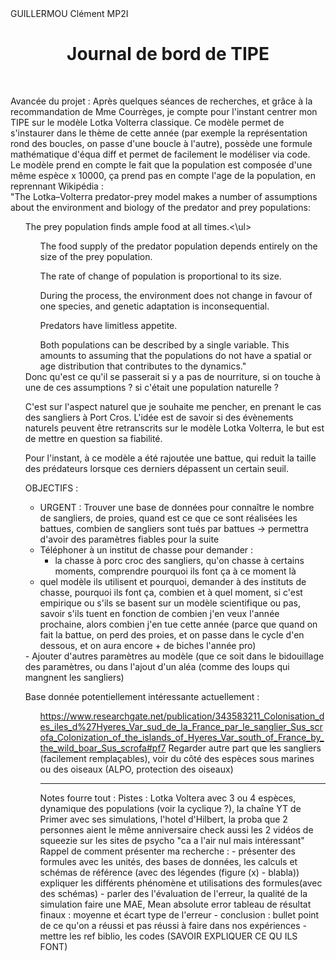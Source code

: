 <!DOCTYPE html>
<html>

<head>
  <meta charset="utf-8">
  <meta name="viewport" content="width=device-width">
  <link href="style.css" rel="stylesheet" type="text/css" />
</head>

<body>
  GUILLERMOU Clément MP2I
  <div style="text-align: center;">
    <h1>
      Journal de bord de TIPE
    </h1>
  </div>
  <br>
  <p>
Avancée du projet :
    Après quelques séances de recherches, et grâce à la recommandation de Mme Courrèges, je compte pour l'instant centrer mon TIPE sur le modèle Lotka Volterra classique.
    Ce modèle permet de s'instaurer dans le thème de cette année (par exemple la représentation rond des boucles, on passe d'une boucle à l'autre), possède une formule mathématique d'équa diff et permet de facilement le modéliser via code.
    <br>
Le modèle prend en compte le fait que la population est composée d'une même espèce x 10000, ça prend pas en compte l'age de la population, en reprennant Wikipédia :
    <br>
    "The Lotka–Volterra predator-prey model makes a number of assumptions about the environment and biology of the predator and prey populations:
    <ul>The prey population finds ample food at all times.<\ul>
    <ul>The food supply of the predator population depends entirely on the size of the prey population.</ul>
    <ul>The rate of change of population is proportional to its size.</ul>
    <ul>During the process, the environment does not change in favour of one species, and genetic adaptation is inconsequential.</ul>
    <ul>Predators have limitless appetite.</ul>
    <ul>Both populations can be described by a single variable. This amounts to assuming that the populations do not have a spatial or age distribution that contributes to the dynamics."</ul>
Donc qu'est ce qu'il se passerait si y a pas de nourriture, si on touche à une de ces assumptions ? si c'était une population naturelle ?

C'est sur l'aspect naturel que je souhaite me pencher, en prenant le cas des sangliers à Port Cros. L'idée est de savoir si des évènements naturels peuvent être retranscrits sur le modèle Lotka Volterra, le but est de mettre en question sa fiabilité.

Pour l'instant, à ce modèle a été rajoutée une battue, qui reduit la taille des prédateurs lorsque ces derniers dépassent un certain seuil.

OBJECTIFS :

- URGENT : Trouver une base de données pour connaître le nombre de sangliers, de proies, quand est ce que ce sont réalisées les battues, combien de sangliers sont tués par battues -> permettra d'avoir des paramètres fiables pour la suite
- Téléphoner à un institut de chasse pour demander :
  <ul><li>la chasse à porc croc des sangliers, qu'on chasse à certains moments, comprendre pourquoi ils font ça à ce moment là
</li>
<li>quel modèle ils utilisent et pourquoi, demander à des instituts de chasse, pourquoi ils font ça, combien et à quel moment, si c'est empirique ou s'ils se basent sur un modèle scientifique ou pas, savoir s'ils tuent en fonction de combien j'en veux l'année prochaine, alors combien j'en tue cette année (parce que quand on fait la battue, on perd des proies, et on passe dans le cycle d'en dessous, et on aura encore + de biches l'année pro)</li>
</ul>
- Ajouter d'autres paramètres au modèle (que ce soit dans le bidouillage des paramètres, ou dans l'ajout d'un aléa (comme des loups qui mangnent les sangliers)

  Base donnée potentiellement intéressante actuellement : <ul> https://www.researchgate.net/publication/343583211_Colonisation_des_iles_d%27Hyeres_Var_sud_de_la_France_par_le_sanglier_Sus_scrofa_Colonization_of_the_islands_of_Hyeres_Var_south_of_France_by_the_wild_boar_Sus_scrofa#pf7
  Regarder autre part que les sangliers (facilement remplaçables), voir du côté des espèces sous marines ou des oiseaux (ALPO, protection des oiseaux)


-------------------------------------------------------------------
    
Notes fourre tout :
    Pistes : Lotka Voltera avec 3 ou 4 espèces, dynamique des populations (voir la cyclique ?), la chaîne YT de Primer
    avec ses simulations, l'hotel d'Hilbert, la proba que 2 personnes aient le même anniversaire
    check aussi les 2 vidéos de squeezie sur les sites de psycho "ca a l'air nul mais intéressant"
    Rappel de comment présenter ma recherche :
    - présenter des formules avec les unités, des bases de données, les calculs et schémas de référence (avec des légendes
    (figure (x) - blabla)) expliquer les différents phénomène et utilisations des formules(avec des schémas)
    - parler des l'évaluation de l'erreur, la qualité de la simulation faire une MAE, Mean absolute error
    tableau de résultat finaux : moyenne et écart type de l'erreur
    - conclusion : bullet point de ce qu'on a réussi et pas réussi à faire dans nos expériences
    - mettre les ref biblio, les codes (SAVOIR EXPLIQUER CE QU ILS FONT) 
  </p>
</body>

</html>
